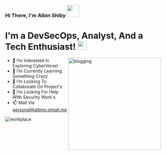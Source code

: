 ### Hi There, I'm Albin Shiby <img src="https://github.com/TheDudeThatCode/TheDudeThatCode/blob/master/Assets/Hi.gif" width="39px"> 

# I'm a DevSecOps, Analyst, And a Tech Enthusiast! <img src="https://user-images.githubusercontent.com/97731157/149613225-a660b305-76a9-4f88-bd5b-96ec9ad9f504.png" width="29px">
<img align="right" src="https://user-images.githubusercontent.com/97731157/150511031-5b914983-a8c6-4b70-a209-c1d049f41570.png" alt="blogging" height="300" />



- 👀 I’m Interested In Exploring CyberVerse!
- 🌱 I’m Currently Learning Something Crazy
- 💞️ I’m Looking To Collaborate On Project's
- 🤔 I’m Looking For Help With Security Work's
- 📫 Mail Via personal@albins.slmail.me 


![workplace](https://user-images.githubusercontent.com/97731157/150511719-174ed35f-d5bd-465e-ae87-9f4529f10f0d.png)
